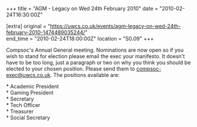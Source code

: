+++
title = "AGM - Legacy on Wed 24th February 2010"
date = "2010-02-24T16:30:00Z"

[extra]
original = "https://uwcs.co.uk/events/agm-legacy-on-wed-24th-february-2010-1474489035244/"    
end_time = "2010-02-24T18:00:00Z"
location = "S0.09"
+++

Compsoc's Annual General meeting. Nominations are now open so if you wish to stand for election please email the exec your manifesto. It doesn't have to be too long, just a paragraph or two on why you think you should be elected to your chosen position. Please send them to compsoc-exec@uwcs.co.uk. The positions available are:

\* Academic President  
\* Gaming President  
\* Secretary  
\* Tech Officer  
\* Treasurer  
\* Social Secretary

